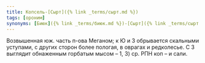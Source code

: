 ```yaml
---
title: Копсель-[Сырт]({% link _terms/сырт.md %})
tags: [ороним]
synonyms: [Биюк]({% link _terms/биюк.md %})-[Сырт]({% link _terms/сырт.md %}), Копсали
---
```


Возвышенная юж. часть п-ова Меганом; к Ю и З обрывается скальными уступами, с
других сторон более пологая, в оврагах и редколесье. С З выглядит обнаженным
горбатым мысом – 1, 3) ср. РПН коп – и сали.
